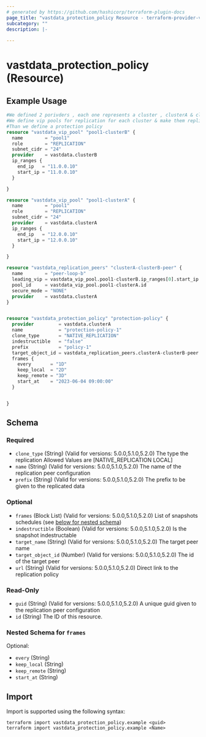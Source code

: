 ```yaml
---
# generated by https://github.com/hashicorp/terraform-plugin-docs
page_title: "vastdata_protection_policy Resource - terraform-provider-vastdata"
subcategory: ""
description: |-
  
---
```


# vastdata_protection_policy (Resource)



## Example Usage

```terraform
#We defined 2 porivders , each one represents a cluster , clusterA & clusterB.
#We define vip pools for replication for each cluster & make them replication peers.
#Than we define a protection policy
resource "vastdata_vip_pool" "pool1-clusterB" {
  name        = "pool1"
  role        = "REPLICATION"
  subnet_cidr = "24"
  provider    = vastdata.clusterB
  ip_ranges {
    end_ip   = "11.0.0.10"
    start_ip = "11.0.0.10"
  }

}

resource "vastdata_vip_pool" "pool1-clusterA" {
  name        = "pool1"
  role        = "REPLICATION"
  subnet_cidr = "24"
  provider    = vastdata.clusterA
  ip_ranges {
    end_ip   = "12.0.0.10"
    start_ip = "12.0.0.10"
  }

}

resource "vastdata_replication_peers" "clusterA-clusterB-peer" {
  name        = "peer-loop-b"
  leading_vip = vastdata_vip_pool.pool1-clusterB.ip_ranges[0].start_ip
  pool_id     = vastdata_vip_pool.pool1-clusterA.id
  secure_mode = "NONE"
  provider    = vastdata.clusterA
}


resource "vastdata_protection_policy" "protection-policy" {
  provider         = vastdata.clusterA
  name             = "protection-policy-1"
  clone_type       = "NATIVE_REPLICATION"
  indestructible   = "false"
  prefix           = "policy-1"
  target_object_id = vastdata_replication_peers.clusterA-clusterB-peer.id
  frames {
    every       = "1D"
    keep_local  = "2D"
    keep_remote = "3D"
    start_at    = "2023-06-04 09:00:00"
  }


}
```

<!-- schema generated by tfplugindocs -->
## Schema

### Required

- `clone_type` (String) (Valid for versions: 5.0.0,5.1.0,5.2.0) The type the replication Allowed Values are [NATIVE_REPLICATION LOCAL]
- `name` (String) (Valid for versions: 5.0.0,5.1.0,5.2.0) The name of the replication peer configuration
- `prefix` (String) (Valid for versions: 5.0.0,5.1.0,5.2.0) The prefix to be given to the replicated data

### Optional

- `frames` (Block List) (Valid for versions: 5.0.0,5.1.0,5.2.0) List of snapshots schedules (see [below for nested schema](#nestedblock--frames))
- `indestructible` (Boolean) (Valid for versions: 5.0.0,5.1.0,5.2.0) Is the snapshot indestructable
- `target_name` (String) (Valid for versions: 5.0.0,5.1.0,5.2.0) The target peer name
- `target_object_id` (Number) (Valid for versions: 5.0.0,5.1.0,5.2.0) The id of the target peer
- `url` (String) (Valid for versions: 5.0.0,5.1.0,5.2.0) Direct link to the replication policy

### Read-Only

- `guid` (String) (Valid for versions: 5.0.0,5.1.0,5.2.0) A unique guid given to the  replication peer configuration
- `id` (String) The ID of this resource.

<a id="nestedblock--frames"></a>
### Nested Schema for `frames`

Optional:

- `every` (String)
- `keep_local` (String)
- `keep_remote` (String)
- `start_at` (String)

## Import

Import is supported using the following syntax:

```shell
terraform import vastdata_protection_policy.example <guid>
terraform import vastdata_protection_policy.example <Name>
```

